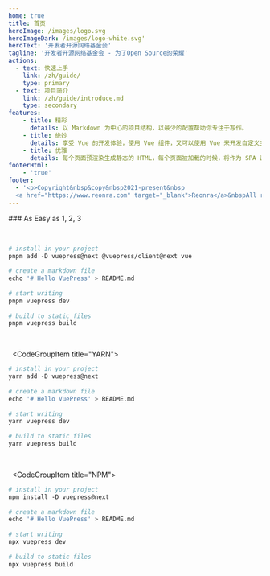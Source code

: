 ```yaml
---
home: true
title: 首页
heroImage: /images/logo.svg
heroImageDark: /images/logo-white.svg'
heroText: '开发者开源网络基金会'
tagline: '开发者开源网络基金会 - 为了Open Source的荣耀'
actions:
  - text: 快速上手
    link: /zh/guide/
    type: primary
  - text: 项目简介
    link: /zh/guide/introduce.md
    type: secondary
features:
    - title: 精彩
      details: 以 Markdown 为中心的项目结构，以最少的配置帮助你专注于写作。
    - title: 绝妙
      details: 享受 Vue 的开发体验，使用 Vue 组件，又可以使用 Vue 来开发自定义主题。
    - title: 优雅
      details: 每个页面预渲染生成静态的 HTML，每个页面被加载的时候，将作为 SPA 运行。
footerHtml:
    - 'true'
footer:
  - '<p>Copyright&nbsp&copy&nbsp2021-present&nbsp
  <a href="https://www.reonra.com" target="_blank">Reonra</a>&nbspAll rights reserved<br>本网站使用&nbsp<a href="https://v2.vuepress.vuejs.org/zh/" target="_blank">VuePress</a>&nbsp搭建&nbsp托管于<a href="https://github.com/" target="_blank">GitHub</a></p>'
---
```

### As Easy as 1, 2, 3 
  
 <CodeGroup> 
   <CodeGroupItem title="PNPM" active> 
  
 ```bash 
 # install in your project 
 pnpm add -D vuepress@next @vuepress/client@next vue 
  
 # create a markdown file 
 echo '# Hello VuePress' > README.md 
  
 # start writing 
 pnpm vuepress dev 
  
 # build to static files 
 pnpm vuepress build 
 ``` 
  
   </CodeGroupItem> 
  
   <CodeGroupItem title="YARN"> 
  
 ```bash 
 # install in your project 
 yarn add -D vuepress@next 
  
 # create a markdown file 
 echo '# Hello VuePress' > README.md 
  
 # start writing 
 yarn vuepress dev 
  
 # build to static files 
 yarn vuepress build 
 ``` 
  
   </CodeGroupItem> 
  
   <CodeGroupItem title="NPM"> 
    
 ```bash 
 # install in your project 
 npm install -D vuepress@next 
  
 # create a markdown file 
 echo '# Hello VuePress' > README.md 
  
 # start writing 
 npx vuepress dev 
  
 # build to static files 
 npx vuepress build 
 ``` 
  
   </CodeGroupItem> 
 </CodeGroup>


